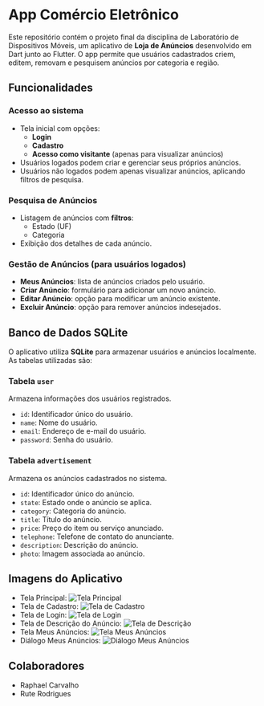 # App Comércio Eletrônico

Este repositório contém o projeto final da disciplina de Laboratório de Dispositivos Móveis, um aplicativo de **Loja de Anúncios** desenvolvido em Dart junto ao Flutter. O app permite que usuários cadastrados criem, editem, removam e pesquisem anúncios por categoria e região.

## Funcionalidades

### Acesso ao sistema
- Tela inicial com opções:
  - **Login** 
  - **Cadastro** 
  - **Acesso como visitante** (apenas para visualizar anúncios)
- Usuários logados podem criar e gerenciar seus próprios anúncios.
- Usuários não logados podem apenas visualizar anúncios, aplicando filtros de pesquisa.

### Pesquisa de Anúncios
- Listagem de anúncios com **filtros**:
  - Estado (UF)
  - Categoria
- Exibição dos detalhes de cada anúncio.

### Gestão de Anúncios (para usuários logados)
- **Meus Anúncios**: lista de anúncios criados pelo usuário.
- **Criar Anúncio**: formulário para adicionar um novo anúncio.
- **Editar Anúncio**: opção para modificar um anúncio existente.
- **Excluir Anúncio**: opção para remover anúncios indesejados.

## Banco de Dados SQLite
O aplicativo utiliza **SQLite** para armazenar usuários e anúncios localmente. As tabelas utilizadas são:

### Tabela `user`
Armazena informações dos usuários registrados.
- `id`: Identificador único do usuário.
- `name`: Nome do usuário.
- `email`: Endereço de e-mail do usuário.
- `password`: Senha do usuário.

### Tabela `advertisement`
Armazena os anúncios cadastrados no sistema.
- `id`: Identificador único do anúncio.
- `state`: Estado onde o anúncio se aplica.
- `category`: Categoria do anúncio.
- `title`: Título do anúncio.
- `price`: Preço do item ou serviço anunciado.
- `telephone`: Telefone de contato do anunciante.
- `description`: Descrição do anúncio.
- `photo`: Imagem associada ao anúncio.

## Imagens do Aplicativo

- Tela Principal: ![Tela Principal](imagens_readme/main_screen.png)
- Tela de Cadastro: ![Tela de Cadastro](imagens_readme/sign_up_screen.png)
- Tela de Login: ![Tela de Login](imagens_readme/login_screen.png)
- Tela de Descrição do Anúncio: ![Tela de Descrição](imagens_readme/description_screen.jpg)
- Tela Meus Anúncios: ![Tela Meus Anúncios](imagens_readme/my_ads_screen.jpg)
- Diálogo Meus Anúncios: ![Diálogo Meus Anúncios](imagens_readme/my_ads_dialog.jpg)

## Colaboradores

- Raphael Carvalho
- Rute Rodrigues

